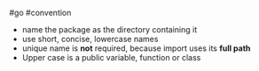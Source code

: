#go #convention 

- name the package as the directory containing it
- use short, concise, lowercase names
- unique name is **not** required, because import uses its **full path**
- Upper case is a public variable, function or class
